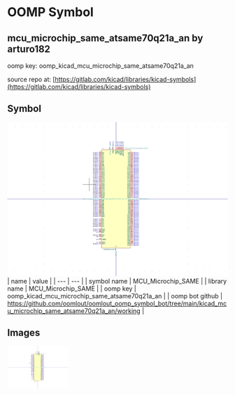 # OOMP Symbol  
## mcu_microchip_same_atsame70q21a_an  by arturo182  
  
oomp key: oomp_kicad_mcu_microchip_same_atsame70q21a_an  
  
source repo at: [https://gitlab.com/kicad/libraries/kicad-symbols](https://gitlab.com/kicad/libraries/kicad-symbols)  
## Symbol  
  
[![working.png](working_600.png)](working.png)  
| name | value | 
| --- | --- | 
| symbol name | MCU_Microchip_SAME | 
| library name | MCU_Microchip_SAME | 
| oomp key | oomp_kicad_mcu_microchip_same_atsame70q21a_an | 
| oomp bot github | https://github.com/oomlout/oomlout_oomp_symbol_bot/tree/main/kicad_mcu_microchip_same_atsame70q21a_an/working | 
## Images  
  
[![working.png](working_140.png)](working.png)  
